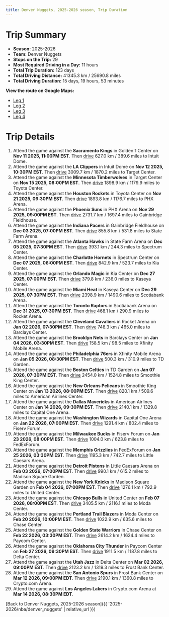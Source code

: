 ```yaml
---
title: Denver Nuggets, 2025-2026 season, Trip Duration
---
```


# Trip Summary
- **Season:** 2025-2026
- **Team:** Denver Nuggets
- **Stops on the Trip:** 29
- **Most Required Driving in a Day:** 11 hours
- **Total Trip Duration:** 123 days
- **Total Driving Distance:** 41345.3 km / 25690.8 miles
- **Total Driving Duration:** 15 days, 19 hours, 53 minutes

**View the route on Google Maps:**
- [Leg 1](https://www.google.com/maps/dir/Golden+1+Center+Sacramento+CA/Intuit+Dome+Inglewood+CA/Target+Center+Minneapolis+MN/Toyota+Center+Houston+TX/PHX+Arena+Phoenix+AZ/Gainbridge+Fieldhouse+Indianapolis+IN/State+Farm+Arena+Atlanta+GA/Spectrum+Center+Charlotte+NC/Kia+Center+Orlando+FL/Kaseya+Center+Miami+FL)
- [Leg 2](https://www.google.com/maps/dir/Kaseya+Center+Miami+FL/Scotiabank+Arena+Toronto+ON/Rocket+Arena+Cleveland+OH/Barclays+Center+Brooklyn+NY/Xfinity+Mobile+Arena+Philadelphia+PA/TD+Garden+Boston+MA/Smoothie+King+Center+New+Orleans+LA/American+Airlines+Center+Dallas+TX/Capital+One+Arena+Washington+DC/Fiserv+Forum+Milwaukee+WI)
- [Leg 3](https://www.google.com/maps/dir/Fiserv+Forum+Milwaukee+WI/FedExForum+Memphis+TN/Little+Caesars+Arena+Detroit+MI/Madison+Square+Garden+New+York+NY/United+Center+Chicago+IL/Moda+Center+Portland+OR/Chase+Center+San+Francisco+CA/Paycom+Center+Oklahoma+City+OK/Delta+Center+Salt+Lake+City+UT/Frost+Bank+Center+San+Antonio+TX)
- [Leg 4](https://www.google.com/maps/dir/Frost+Bank+Center+San+Antonio+TX/Crypto.com+Arena+Los+Angeles+CA)

# Trip Details
1. Attend the game against the **Sacramento Kings** in Golden 1 Center on **Nov 11 2025, 11:00PM EST**. Then [drive](https://www.google.com/maps/dir/Golden+1+Center+Sacramento+CA/Intuit+Dome+Inglewood+CA) 627.0 km / 389.6 miles to Intuit Dome.
2. Attend the game against the **LA Clippers** in Intuit Dome on **Nov 12 2025, 10:30PM EST**. Then [drive](https://www.google.com/maps/dir/Intuit+Dome+Inglewood+CA/Target+Center+Minneapolis+MN) 3009.7 km / 1870.2 miles to Target Center.
3. Attend the game against the **Minnesota Timberwolves** in Target Center on **Nov 15 2025, 08:00PM EST**. Then [drive](https://www.google.com/maps/dir/Target+Center+Minneapolis+MN/Toyota+Center+Houston+TX) 1898.9 km / 1179.9 miles to Toyota Center.
4. Attend the game against the **Houston Rockets** in Toyota Center on **Nov 21 2025, 09:30PM EST**. Then [drive](https://www.google.com/maps/dir/Toyota+Center+Houston+TX/PHX+Arena+Phoenix+AZ) 1893.8 km / 1176.7 miles to PHX Arena.
5. Attend the game against the **Phoenix Suns** in PHX Arena on **Nov 29 2025, 09:00PM EST**. Then [drive](https://www.google.com/maps/dir/PHX+Arena+Phoenix+AZ/Gainbridge+Fieldhouse+Indianapolis+IN) 2731.7 km / 1697.4 miles to Gainbridge Fieldhouse.
6. Attend the game against the **Indiana Pacers** in Gainbridge Fieldhouse on **Dec 03 2025, 07:00PM EST**. Then [drive](https://www.google.com/maps/dir/Gainbridge+Fieldhouse+Indianapolis+IN/State+Farm+Arena+Atlanta+GA) 855.8 km / 531.8 miles to State Farm Arena.
7. Attend the game against the **Atlanta Hawks** in State Farm Arena on **Dec 05 2025, 07:30PM EST**. Then [drive](https://www.google.com/maps/dir/State+Farm+Arena+Atlanta+GA/Spectrum+Center+Charlotte+NC) 393.1 km / 244.3 miles to Spectrum Center.
8. Attend the game against the **Charlotte Hornets** in Spectrum Center on **Dec 07 2025, 06:00PM EST**. Then [drive](https://www.google.com/maps/dir/Spectrum+Center+Charlotte+NC/Kia+Center+Orlando+FL) 842.9 km / 523.7 miles to Kia Center.
9. Attend the game against the **Orlando Magic** in Kia Center on **Dec 27 2025, 07:00PM EST**. Then [drive](https://www.google.com/maps/dir/Kia+Center+Orlando+FL/Kaseya+Center+Miami+FL) 379.8 km / 236.0 miles to Kaseya Center.
10. Attend the game against the **Miami Heat** in Kaseya Center on **Dec 29 2025, 07:30PM EST**. Then [drive](https://www.google.com/maps/dir/Kaseya+Center+Miami+FL/Scotiabank+Arena+Toronto+ON) 2398.9 km / 1490.6 miles to Scotiabank Arena.
11. Attend the game against the **Toronto Raptors** in Scotiabank Arena on **Dec 31 2025, 07:30PM EST**. Then [drive](https://www.google.com/maps/dir/Scotiabank+Arena+Toronto+ON/Rocket+Arena+Cleveland+OH) 468.1 km / 290.9 miles to Rocket Arena.
12. Attend the game against the **Cleveland Cavaliers** in Rocket Arena on **Jan 02 2026, 07:30PM EST**. Then [drive](https://www.google.com/maps/dir/Rocket+Arena+Cleveland+OH/Barclays+Center+Brooklyn+NY) 748.3 km / 465.0 miles to Barclays Center.
13. Attend the game against the **Brooklyn Nets** in Barclays Center on **Jan 04 2026, 03:30PM EST**. Then [drive](https://www.google.com/maps/dir/Barclays+Center+Brooklyn+NY/Xfinity+Mobile+Arena+Philadelphia+PA) 158.5 km / 98.5 miles to Xfinity Mobile Arena.
14. Attend the game against the **Philadelphia 76ers** in Xfinity Mobile Arena on **Jan 05 2026, 08:30PM EST**. Then [drive](https://www.google.com/maps/dir/Xfinity+Mobile+Arena+Philadelphia+PA/TD+Garden+Boston+MA) 500.3 km / 310.9 miles to TD Garden.
15. Attend the game against the **Boston Celtics** in TD Garden on **Jan 07 2026, 07:30PM EST**. Then [drive](https://www.google.com/maps/dir/TD+Garden+Boston+MA/Smoothie+King+Center+New+Orleans+LA) 2454.0 km / 1524.8 miles to Smoothie King Center.
16. Attend the game against the **New Orleans Pelicans** in Smoothie King Center on **Jan 13 2026, 08:00PM EST**. Then [drive](https://www.google.com/maps/dir/Smoothie+King+Center+New+Orleans+LA/American+Airlines+Center+Dallas+TX) 820.1 km / 509.6 miles to American Airlines Center.
17. Attend the game against the **Dallas Mavericks** in American Airlines Center on **Jan 14 2026, 09:30PM EST**. Then [drive](https://www.google.com/maps/dir/American+Airlines+Center+Dallas+TX/Capital+One+Arena+Washington+DC) 2140.1 km / 1329.8 miles to Capital One Arena.
18. Attend the game against the **Washington Wizards** in Capital One Arena on **Jan 22 2026, 07:00PM EST**. Then [drive](https://www.google.com/maps/dir/Capital+One+Arena+Washington+DC/Fiserv+Forum+Milwaukee+WI) 1291.4 km / 802.4 miles to Fiserv Forum.
19. Attend the game against the **Milwaukee Bucks** in Fiserv Forum on **Jan 23 2026, 08:00PM EST**. Then [drive](https://www.google.com/maps/dir/Fiserv+Forum+Milwaukee+WI/FedExForum+Memphis+TN) 1004.0 km / 623.8 miles to FedExForum.
20. Attend the game against the **Memphis Grizzlies** in FedExForum on **Jan 25 2026, 03:30PM EST**. Then [drive](https://www.google.com/maps/dir/FedExForum+Memphis+TN/Little+Caesars+Arena+Detroit+MI) 1195.3 km / 742.7 miles to Little Caesars Arena.
21. Attend the game against the **Detroit Pistons** in Little Caesars Arena on **Feb 03 2026, 07:00PM EST**. Then [drive](https://www.google.com/maps/dir/Little+Caesars+Arena+Detroit+MI/Madison+Square+Garden+New+York+NY) 990.1 km / 615.2 miles to Madison Square Garden.
22. Attend the game against the **New York Knicks** in Madison Square Garden on **Feb 04 2026, 07:00PM EST**. Then [drive](https://www.google.com/maps/dir/Madison+Square+Garden+New+York+NY/United+Center+Chicago+IL) 1276.1 km / 792.9 miles to United Center.
23. Attend the game against the **Chicago Bulls** in United Center on **Feb 07 2026, 08:00PM EST**. Then [drive](https://www.google.com/maps/dir/United+Center+Chicago+IL/Moda+Center+Portland+OR) 3405.5 km / 2116.1 miles to Moda Center.
24. Attend the game against the **Portland Trail Blazers** in Moda Center on **Feb 20 2026, 10:00PM EST**. Then [drive](https://www.google.com/maps/dir/Moda+Center+Portland+OR/Chase+Center+San+Francisco+CA) 1022.9 km / 635.6 miles to Chase Center.
25. Attend the game against the **Golden State Warriors** in Chase Center on **Feb 22 2026, 03:30PM EST**. Then [drive](https://www.google.com/maps/dir/Chase+Center+San+Francisco+CA/Paycom+Center+Oklahoma+City+OK) 2614.2 km / 1624.4 miles to Paycom Center.
26. Attend the game against the **Oklahoma City Thunder** in Paycom Center on **Feb 27 2026, 09:30PM EST**. Then [drive](https://www.google.com/maps/dir/Paycom+Center+Oklahoma+City+OK/Delta+Center+Salt+Lake+City+UT) 1911.5 km / 1187.8 miles to Delta Center.
27. Attend the game against the **Utah Jazz** in Delta Center on **Mar 02 2026, 09:00PM EST**. Then [drive](https://www.google.com/maps/dir/Delta+Center+Salt+Lake+City+UT/Frost+Bank+Center+San+Antonio+TX) 2123.2 km / 1319.3 miles to Frost Bank Center.
28. Attend the game against the **San Antonio Spurs** in Frost Bank Center on **Mar 12 2026, 09:00PM EDT**. Then [drive](https://www.google.com/maps/dir/Frost+Bank+Center+San+Antonio+TX/Crypto.com+Arena+Los+Angeles+CA) 2190.1 km / 1360.8 miles to Crypto.com Arena.
29. Attend the game against **Los Angeles Lakers** in Crypto.com Arena at **Mar 14 2026, 08:30PM EDT**.

[Back to Denver Nuggets, 2025-2026 season]({{ '2025-2026/nba/denver_nuggets' | relative_url }})
